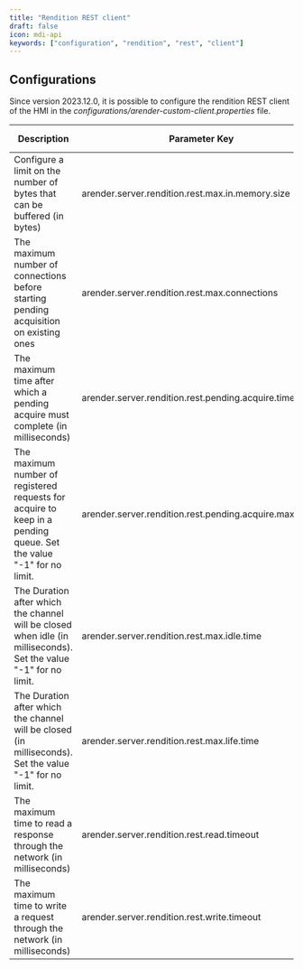 ```yaml
---
title: "Rendition REST client"
draft: false
icon: mdi-api
keywords: ["configuration", "rendition", "rest", "client"]
---
```


## Configurations

Since version 2023.12.0, it is possible to configure the rendition REST client of the HMI in the *configurations/arender-custom-client.properties* file.

| Description                                                                                                        | Parameter Key                                           | Default value | Type    |
| ------------------------------------------------------------------------------------------------------------------ | ------------------------------------------------------- | ------------- | ------- |
| Configure a limit on the number of bytes that can be buffered (in bytes)                                           | arender.server.rendition.rest.max.in.memory.size        | 8000000       | Integer |
| The maximum number of connections before starting pending acquisition on existing ones                             | arender.server.rendition.rest.max.connections           | 200           | Integer |
| The maximum time after which a pending acquire must complete (in milliseconds)                                     | arender.server.rendition.rest.pending.acquire.timeout   | 120000        | Integer |
| The maximum number of registered requests for acquire to keep in a pending queue. Set the value "-1" for no limit. | arender.server.rendition.rest.pending.acquire.max.count | -1            | Integer |
| The Duration after which the channel will be closed when idle (in milliseconds). Set the value "-1" for no limit.  | arender.server.rendition.rest.max.idle.time             | -1            | Integer |
| The Duration after which the channel will be closed (in milliseconds). Set the value "-1" for no limit.            | arender.server.rendition.rest.max.life.time             | -1            | Integer |
| The maximum time to read a response through the network (in milliseconds)                                          | arender.server.rendition.rest.read.timeout              | 120000        | Integer |
| The maximum time to write a request through the network (in milliseconds)                                          | arender.server.rendition.rest.write.timeout             | 120000        | Integer |
